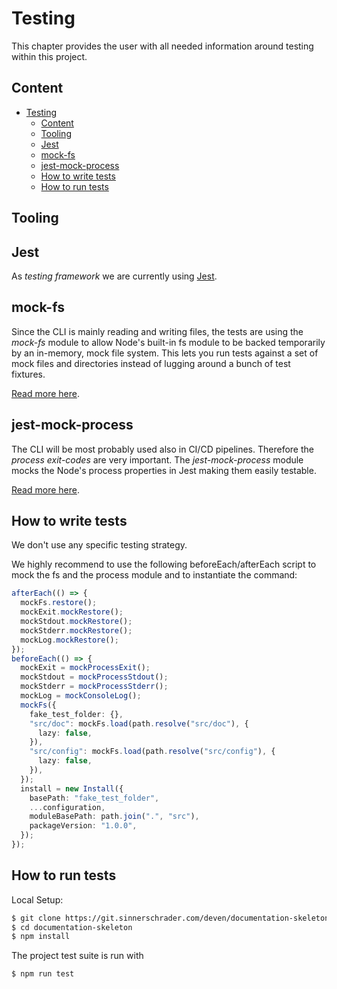 # Testing

This chapter provides the user with all needed information around testing within this project.

## Content

- [Testing](#testing)
  - [Content](#content)
  - [Tooling](#tooling)
  - [Jest](#jest)
  - [mock-fs](#mock-fs)
  - [jest-mock-process](#jest-mock-process)
  - [How to write tests](#how-to-write-tests)
  - [How to run tests](#how-to-run-tests)

## Tooling

## Jest

As _testing framework_ we are currently using [Jest](https://jestjs.io/).

## mock-fs

Since the CLI is mainly reading and writing files, the tests are using the _mock-fs_ module to allow Node's built-in fs module to be backed temporarily by an in-memory, mock file system.
This lets you run tests against a set of mock files and directories instead of lugging around a bunch of test fixtures.

[Read more here](https://github.com/tschaub/mock-fs).

## jest-mock-process

The CLI will be most probably used also in CI/CD pipelines. Therefore the _process exit-codes_ are very important.
The _jest-mock-process_ module mocks the Node's process properties in Jest making them easily testable.

[Read more here](https://github.com/EpicEric/jest-mock-process#readme).

## How to write tests

We don't use any specific testing strategy.

We highly recommend to use the following beforeEach/afterEach script to mock the fs and the process module and to instantiate the command:

```ts
afterEach(() => {
  mockFs.restore();
  mockExit.mockRestore();
  mockStdout.mockRestore();
  mockStderr.mockRestore();
  mockLog.mockRestore();
});
beforeEach(() => {
  mockExit = mockProcessExit();
  mockStdout = mockProcessStdout();
  mockStderr = mockProcessStderr();
  mockLog = mockConsoleLog();
  mockFs({
    fake_test_folder: {},
    "src/doc": mockFs.load(path.resolve("src/doc"), {
      lazy: false,
    }),
    "src/config": mockFs.load(path.resolve("src/config"), {
      lazy: false,
    }),
  });
  install = new Install({
    basePath: "fake_test_folder",
    ...configuration,
    moduleBasePath: path.join(".", "src"),
    packageVersion: "1.0.0",
  });
});
```

## How to run tests

Local Setup:

```sh
$ git clone https://git.sinnerschrader.com/deven/documentation-skeleton.git
$ cd documentation-skeleton
$ npm install
```

The project test suite is run with

```sh
$ npm run test
```
